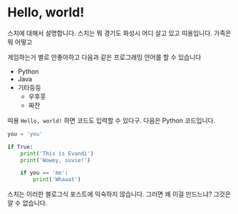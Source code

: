 # Hello, world!

스치에 대해서 설명합니다.
스치는 뭐 경기도 화성시 어디 살고 있고 띠용입니다.
가족은 뭐 어떻고

게임하는거 별로 안좋아하고 다음과 같은 프로그래밍 언어를 할 수 있습니다

* Python
* Java
* 기타등등
    * 우후훗
    * 짜잔

띠용 `Hello, world!` 하면 코드도 입력할 수 있다구. 다음은 Python 코드입니다.
```python
you = 'you'

if True:
    print('This is Evandi')
    print('Wowey, suvie!')

    if you == 'me':
        print('Whaaat')
```

스치는 이러한 블로그식 포스트에 익숙하지 않습니다.
그러면 왜 이걸 만드느냐? 그것은 알 수 없습니다.
